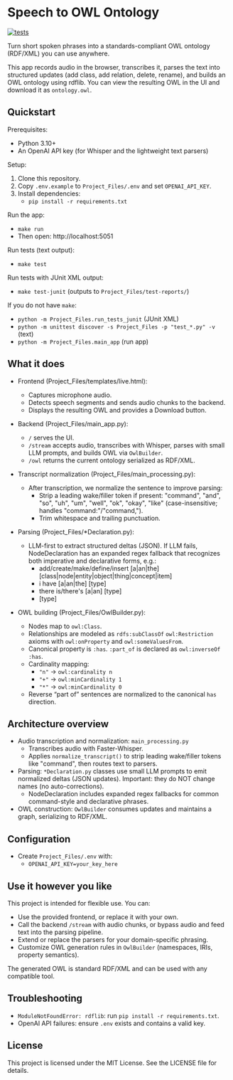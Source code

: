 # Speech to OWL Ontology

[![tests](https://github.com/your-org-or-user/your-repo-name/actions/workflows/tests.yml/badge.svg)](https://github.com/your-org-or-user/your-repo-name/actions/workflows/tests.yml)

Turn short spoken phrases into a standards-compliant OWL ontology (RDF/XML) you can use anywhere.

This app records audio in the browser, transcribes it, parses the text into structured updates (add class, add relation, delete, rename), and builds an OWL ontology using rdflib. You can view the resulting OWL in the UI and download it as `ontology.owl`.

## Quickstart

Prerequisites:
- Python 3.10+
- An OpenAI API key (for Whisper and the lightweight text parsers)

Setup:
1. Clone this repository.
2. Copy `.env.example` to `Project_Files/.env` and set `OPENAI_API_KEY`.
3. Install dependencies:
   - `pip install -r requirements.txt`

Run the app:
- `make run`
- Then open: http://localhost:5051

Run tests (text output):
- `make test`

Run tests with JUnit XML output:
- `make test-junit` (outputs to `Project_Files/test-reports/`)

If you do not have `make`:
- `python -m Project_Files.run_tests_junit` (JUnit XML)
- `python -m unittest discover -s Project_Files -p "test_*.py" -v` (text)
- `python -m Project_Files.main_app` (run app)

## What it does

- Frontend (Project_Files/templates/live.html):
  - Captures microphone audio.
  - Detects speech segments and sends audio chunks to the backend.
  - Displays the resulting OWL and provides a Download button.

- Backend (Project_Files/main_app.py):
  - `/` serves the UI.
  - `/stream` accepts audio, transcribes with Whisper, parses with small LLM prompts, and builds OWL via `OwlBuilder`.
  - `/owl` returns the current ontology serialized as RDF/XML.

- Transcript normalization (Project_Files/main_processing.py):
  - After transcription, we normalize the sentence to improve parsing:
    - Strip a leading wake/filler token if present: "command", "and", "so", "uh", "um", "well", "ok", "okay", "like" (case-insensitive; handles "command:"/"command,").
    - Trim whitespace and trailing punctuation.

- Parsing (Project_Files/*Declaration.py):
  - LLM-first to extract structured deltas (JSON). If LLM fails, NodeDeclaration has an expanded regex fallback that recognizes both imperative and declarative forms, e.g.:
    - add/create/make/define/insert [a|an|the] [class|node|entity|object|thing|concept|item] <name>
    - i have [a|an|the] [type] <name>
    - there is/there's [a|an] [type] <name>
    - [type] <name>

- OWL building (Project_Files/OwlBuilder.py):
  - Nodes map to `owl:Class`.
  - Relationships are modeled as `rdfs:subClassOf` `owl:Restriction` axioms with `owl:onProperty` and `owl:someValuesFrom`.
  - Canonical property is `:has`. `:part_of` is declared as `owl:inverseOf :has`.
  - Cardinality mapping:
    - `"n"` → `owl:cardinality n`
    - `"+"` → `owl:minCardinality 1`
    - `"*"` → `owl:minCardinality 0`
  - Reverse “part of” sentences are normalized to the canonical `has` direction.

## Architecture overview

- Audio transcription and normalization: `main_processing.py`
  - Transcribes audio with Faster-Whisper.
  - Applies `normalize_transcript()` to strip leading wake/filler tokens like "command", then routes text to parsers.
- Parsing: `*Declaration.py` classes use small LLM prompts to emit normalized deltas (JSON updates). Important: they do NOT change names (no auto-corrections).
  - NodeDeclaration includes expanded regex fallbacks for common command-style and declarative phrases.
- OWL construction: `OwlBuilder` consumes updates and maintains a graph, serializing to RDF/XML.

## Configuration

- Create `Project_Files/.env` with:
  - `OPENAI_API_KEY=your_key_here`

## Use it however you like

This project is intended for flexible use. You can:
- Use the provided frontend, or replace it with your own.
- Call the backend `/stream` with audio chunks, or bypass audio and feed text into the parsing pipeline.
- Extend or replace the parsers for your domain-specific phrasing.
- Customize OWL generation rules in `OwlBuilder` (namespaces, IRIs, property semantics).

The generated OWL is standard RDF/XML and can be used with any compatible tool.

## Troubleshooting

- `ModuleNotFoundError: rdflib`: run `pip install -r requirements.txt`.
- OpenAI API failures: ensure `.env` exists and contains a valid key.

## License

This project is licensed under the MIT License. See the LICENSE file for details.

